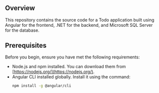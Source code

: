# <TODO LIST>

## Overview
This repository contains the source code for a Todo application built using Angular for the frontend, .NET for the backend, and Microsoft SQL Server for the database.

## Prerequisites
Before you begin, ensure you have met the following requirements:

- Node.js and npm installed. You can download them from [https://nodejs.org/](https://nodejs.org/).
- Angular CLI installed globally. Install it using the command:
  ```bash
  npm install -g @angular/cli

